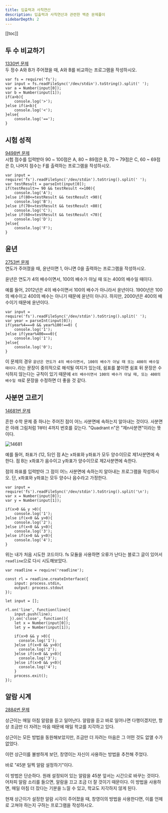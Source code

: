 ```yaml
---
title: 입출력과 사칙연산
description: 입출력과 사칙연산과 관련한 백준 문제풀이
sidebarDepth: 2
---
```


[[toc]]

## 두 수 비교하기

[1330번 문제](https://www.acmicpc.net/problem/1330)  
두 정수 A와 B가 주어졌을 때, A와 B를 비교하는 프로그램을 작성하시오.

```
var fs = require('fs');
var input = fs.readFileSync('/dev/stdin').toString().split(' ');
var a = Number(input[0]);
var b = Number(input[1]);
if(a>b){
    console.log('>');
}else if(a<b){
    console.log('<');
}else{
    console.log('==');
}
```

## 시험 성적

[9498번 문제](https://www.acmicpc.net/problem/9498)  
시험 점수를 입력받아 90 ~ 100점은 A, 80 ~ 89점은 B, 70 ~ 79점은 C, 60 ~ 69점은 D, 나머지 점수는 F를 출력하는 프로그램을 작성하시오.

```
var input = require('fs').readFileSync('/dev/stdin').toString().split(' ');
var testResult = parseInt(input[0]);
if(testResult>= 90 && testResult <=100){
    console.log('A');
}else if(80<=testResult && testResult <90){
    console.log('B');
}else if(70<=testResult && testResult <80){
    console.log('C');
}else if(60<=testResult && testResult <70){
    console.log('D');
}else{
    console.log('F');
}
```

## 윤년

[2753번 문제](https://www.acmicpc.net/problem/2753)  
연도가 주어졌을 때, 윤년이면 1, 아니면 0을 출력하는 프로그램을 작성하시오.

윤년은 연도가 4의 배수이면서, 100의 배수가 아닐 때 또는 400의 배수일 때이다.

예를 들어, 2012년은 4의 배수이면서 100의 배수가 아니라서 윤년이다. 1900년은 100의 배수이고 400의 배수는 아니기 때문에 윤년이 아니다. 하지만, 2000년은 400의 배수이기 때문에 윤년이다.

```
var input = require('fs').readFileSync('/dev/stdin').toString().split(' ');
var year = parseInt(input[0]);
if(year%4===0 && year%100!==0) {
    console.log('1');
}else if(year%400===0){
    console.log('1');
}else{
    console.log('0');
}
```

이 문제의 경우 `윤년은 연도가 4의 배수이면서, 100의 배수가 아닐 때 또는 400의 배수일 때이다.`라는 문장이 중의적으로 해석될 여지가 있는데, 쉼표를 붙이면 쉼표 뒤 문장은 수식하지 않는다는 규칙이 있기 때문에 `4의 배수이면서 100의 배수가 아닐 때, 또는 400의 배수일 때`로 문장을 수정하면 더 좋을 것 같다.

## 사분면 고르기

[14681번 문제](https://www.acmicpc.net/problem/14681)

흔한 수학 문제 중 하나는 주어진 점이 어느 사분면에 속하는지 알아내는 것이다. 사분면은 아래 그림처럼 1부터 4까지 번호를 갖는다. "Quadrant n"은 "제n사분면"이라는 뜻이다.

![14681](https://onlinejudgeimages.s3-ap-northeast-1.amazonaws.com/problem/14681/1.png)

예를 들어, 좌표가 (12, 5)인 점 A는 x좌표와 y좌표가 모두 양수이므로 제1사분면에 속한다. 점 B는 x좌표가 음수이고 y좌표가 양수이므로 제2사분면에 속한다.

점의 좌표를 입력받아 그 점이 어느 사분면에 속하는지 알아내는 프로그램을 작성하시오. 단, x좌표와 y좌표는 모두 양수나 음수라고 가정한다.

```
var input = require('fs').readFileSync('/dev/stdin').toString().split('\n');
var x = Number(input[0]);
var y = Number(input[1]);

if(x>0 && y >0){
    console.log('1');
}else if(x<0 && y>0){
    console.log('2');
}else if(x<0 && y<0){
    console.log('3');
}else if(x>0 && y<0){
    console.log('4');
}
```

위는 내가 처음 시도한 코드이다. fs 모듈을 사용하면 오류가 난다는 블로그 글이 있어서 `readline`으로 다시 시도해보았다.

```
var readline = require('readline');

const rl = readline.createInterface({
    input: process.stdin,
    output: process.stdout
});

let input = [];

rl.on('line', function(line){
    input.push(line);
  }).on('close', function(){
    let x = Number(input[0]);
    let y = Number(input[1]);

    if(x>0 && y >0){
      console.log('1');
    }else if(x<0 && y>0){
      console.log('2');
    }else if(x<0 && y<0){
      console.log('3');
    }else if(x>0 && y<0){
      console.log('4');
    }
    process.exit();
});

```

## 알람 시계

[2884번 문제](https://www.acmicpc.net/problem/2884)

상근이는 매일 아침 알람을 듣고 일어난다. 알람을 듣고 바로 일어나면 다행이겠지만, 항상 조금만 더 자려는 마음 때문에 매일 학교를 지각하고 있다.

상근이는 모든 방법을 동원해보았지만, 조금만 더 자려는 마음은 그 어떤 것도 없앨 수가 없었다.

이런 상근이를 불쌍하게 보던, 창영이는 자신이 사용하는 방법을 추천해 주었다.

바로 "45분 일찍 알람 설정하기"이다.

이 방법은 단순하다. 원래 설정되어 있는 알람을 45분 앞서는 시간으로 바꾸는 것이다. 어차피 알람 소리를 들으면, 알람을 끄고 조금 더 잘 것이기 때문이다. 이 방법을 사용하면, 매일 아침 더 잤다는 기분을 느낄 수 있고, 학교도 지각하지 않게 된다.

현재 상근이가 설정한 알람 시각이 주어졌을 때, 창영이의 방법을 사용한다면, 이를 언제로 고쳐야 하는지 구하는 프로그램을 작성하시오.
